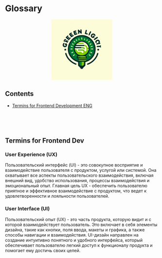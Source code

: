 # Glossary

<div align="center">
<img src="green_light_logo.jpg" width="200" height="200" alt="Glossary logo">
</div>


## Contents
+ [Termins for Frontend Development ENG](#termins-front-end)<br>

<br>
<br>
<br>

<a id="termins-front-end"><h2>Termins for Frontend Dev</h2></a>

### User Experience (UX)
Пользовательский интерфейс (UI) - это совокупное восприятие и взаимодействие пользователя с продуктом, услугой или системой. Она охватывает все аспекты пользовательского взаимодействия, включая внешний вид, удобство использования, процессы взаимодействия и эмоциональный опыт. Главная цель UX - обеспечить пользователю приятное и эффективное взаимодействие с продуктом, что ведет к удовлетворенности и лояльности пользователей.

### User Interface (UI)
Пользовательский опыт (UX) - это часть продукта, которую видит и с которой взаимодействует пользователь. Это включает в себя элементы дизайна, такие как кнопки, поля ввода, макеты и графика, а также способы навигации и взаимодействия. UI-дизайн направлен на создание интуитивно понятного и удобного интерфейса, который обеспечивает пользователю легкий доступ к функционалу продукта и помогает ему достичь своих целей.   

<br>
<br>
<br>

